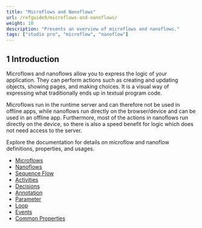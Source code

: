 ```yaml
---
title: "Microflows and Nanoflows"
url: /refguide9/microflows-and-nanoflows/
weight: 10
description: "Presents an overview of microflows and nanoflows."
tags: ["studio pro", "microflow", "nanoflow"]
---
```


## 1 Introduction

Microflows and nanoflows allow you to express the logic of your application. They can perform actions such as creating and updating objects, showing pages, and making choices. It is a visual way of expressing what traditionally ends up in textual program code.

Microflows run in the runtime server and can therefore not be used in offline apps, while nanoflows run directly on the browser/device and can be used in an offline app. Furthermore, most of the actions in nanoflows run directly on the device, so there is also a speed benefit for logic which does not need access to the server. 

Explore the documentation for details on microflow and nanoflow definitions, properties, and usages.

* [Microflows](/refguide9/microflows/)
* [Nanoflows](/refguide9/nanoflows/)
* [Sequence Flow](/refguide9/sequence-flow/)
* [Activities](/refguide9/activities/)
* [Decisions](/refguide9/decisions/)
* [Annotation](/refguide9/annotation/)
* [Parameter](/refguide9/parameter/)
* [Loop](/refguide9/loop/)
* [Events](/refguide9/events/)
* [Common Properties](/refguide9/microflow-element-common-properties/)
